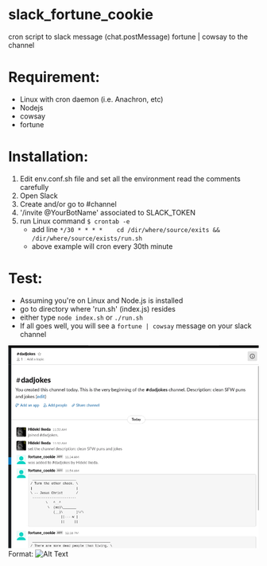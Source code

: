 # slack_fortune_cookie
cron script to slack message (chat.postMessage) fortune | cowsay to the channel

# Requirement:
* Linux with cron daemon (i.e. Anachron, etc)
* Nodejs
* cowsay
* fortune

# Installation:
1. Edit env.conf.sh file and set all the environment
   read the comments carefully
2. Open Slack
3. Create and/or go to #channel
4. '/invite @YourBotName' associated to SLACK_TOKEN
5. run Linux command `$ crontab -e`
	* add line `*/30 * * * * 	cd /dir/where/source/exits && /dir/where/source/exists/run.sh `
	* above example will cron every 30th minute
# Test:
* Assuming you're on Linux and Node.js is installed
* go to directory where 'run.sh' (index.js) resides
* either type `node index.sh` or `./run.sh`
* If all goes well, you will see a `fortune | cowsay` message on your slack channel

![GitHub Logo](/slack_fortune_cookie.png)
Format: ![Alt Text](url)
